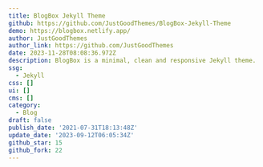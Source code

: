 ```yaml
---
title: BlogBox Jekyll Theme
github: https://github.com/JustGoodThemes/BlogBox-Jekyll-Theme
demo: https://blogbox.netlify.app/
author: JustGoodThemes
author_link: https://github.com/JustGoodThemes
date: 2023-11-28T08:08:36.972Z
description: BlogBox is a minimal, clean and responsive Jekyll theme.
ssg:
  - Jekyll
css: []
ui: []
cms: []
category:
  - Blog
draft: false
publish_date: '2021-07-31T18:13:48Z'
update_date: '2023-09-12T06:05:34Z'
github_star: 15
github_fork: 22
---
```

